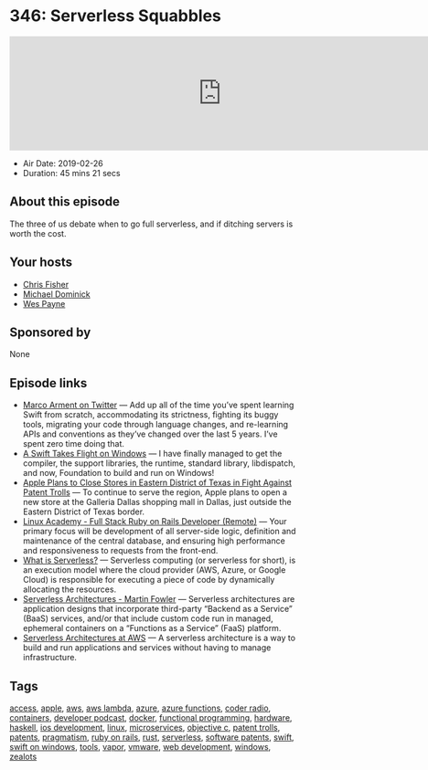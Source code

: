 # 346: Serverless Squabbles

<iframe src="https://player.fireside.fm/v2/MLf2ZzhC+3DOhXWWs?theme=dark" width="740" height="200" frameborder="0" scrolling="no"></iframe>

* Air Date: 2019-02-26
* Duration: 45 mins 21 secs

## About this episode

The three of us debate when to go full serverless, and if ditching servers is worth the cost.

## Your hosts
* [Chris Fisher](https://coder.show/hosts/chrislas)
* [Michael Dominick](https://coder.show/hosts/michael)
* [Wes Payne](https://coder.show/hosts/wespayne)

## Sponsored by

None



## Episode links

  * [Marco Arment on Twitter](https://twitter.com/marcoarment/status/1099406116516253696 "Marco Arment on Twitter") — Add up all of the time you’ve spent learning Swift from scratch, accommodating its strictness, fighting its buggy tools, migrating your code through language changes, and re-learning APIs and conventions as they’ve changed over the last 5 years. I’ve spent zero time doing that.
  * [A Swift Takes Flight on Windows](https://forums.swift.org/t/a-swift-takes-flight/20845 "A Swift Takes Flight on Windows") — I have finally managed to get the compiler, the support libraries, the runtime, standard library, libdispatch, and now, Foundation to build and run on Windows! 
  * [Apple Plans to Close Stores in Eastern District of Texas in Fight Against Patent Trolls](https://www.macrumors.com/2019/02/22/apple-closing-stores-in-eastern-district-texas/ "Apple Plans to Close Stores in Eastern District of Texas in Fight Against Patent Trolls") — To continue to serve the region, Apple plans to open a new store at the Galleria Dallas shopping mall in Dallas, just outside the Eastern District of Texas border.
  * [Linux Academy - Full Stack Ruby on Rails Developer (Remote)](https://jobs.lever.co/linuxacademy/b1b75b6a-a54c-4854-809f-f36ed4f08f28 "Linux Academy - Full Stack Ruby on Rails Developer \(Remote\)") — Your primary focus will be development of all server-side logic, definition and maintenance of the central database, and ensuring high performance and responsiveness to requests from the front-end. 
  * [What is Serverless?](https://serverless-stack.com/chapters/what-is-serverless.html "What is Serverless?") — Serverless computing (or serverless for short), is an execution model where the cloud provider (AWS, Azure, or Google Cloud) is responsible for executing a piece of code by dynamically allocating the resources. 
  * [Serverless Architectures - Martin Fowler](https://martinfowler.com/articles/serverless.html "Serverless Architectures - Martin Fowler") — Serverless architectures are application designs that incorporate third-party “Backend as a Service” (BaaS) services, and/or that include custom code run in managed, ephemeral containers on a “Functions as a Service” (FaaS) platform.
  * [Serverless Architectures at AWS](https://aws.amazon.com/lambda/serverless-architectures-learn-more/ "Serverless Architectures at AWS") — A serverless architecture is a way to build and run applications and services without having to manage infrastructure.



## Tags

[access](https://coder.show/tags/access), [apple](https://coder.show/tags/apple), [aws](https://coder.show/tags/aws), [aws lambda](https://coder.show/tags/aws%20lambda), [azure](https://coder.show/tags/azure), [azure functions](https://coder.show/tags/azure%20functions), [coder radio](https://coder.show/tags/coder%20radio), [containers](https://coder.show/tags/containers), [developer podcast](https://coder.show/tags/developer%20podcast), [docker](https://coder.show/tags/docker), [functional programming](https://coder.show/tags/functional%20programming), [hardware](https://coder.show/tags/hardware), [haskell](https://coder.show/tags/haskell), [ios development](https://coder.show/tags/ios%20development), [linux](https://coder.show/tags/linux), [microservices](https://coder.show/tags/microservices), [objective c](https://coder.show/tags/objective%20c), [patent trolls](https://coder.show/tags/patent%20trolls), [patents](https://coder.show/tags/patents), [pragmatism](https://coder.show/tags/pragmatism), [ruby on rails](https://coder.show/tags/ruby%20on%20rails), [rust](https://coder.show/tags/rust), [serverless](https://coder.show/tags/serverless), [software patents](https://coder.show/tags/software%20patents), [swift](https://coder.show/tags/swift), [swift on windows](https://coder.show/tags/swift%20on%20windows), [tools](https://coder.show/tags/tools), [vapor](https://coder.show/tags/vapor), [vmware](https://coder.show/tags/vmware), [web development](https://coder.show/tags/web%20development), [windows](https://coder.show/tags/windows), [zealots](https://coder.show/tags/zealots)